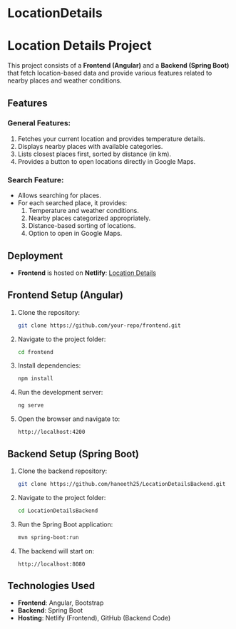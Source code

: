 # LocationDetails
# Location Details Project

This project consists of a **Frontend (Angular)** and a **Backend (Spring Boot)** that fetch location-based data and provide various features related to nearby places and weather conditions.

## Features

### General Features:
1. Fetches your current location and provides temperature details.
2. Displays nearby places with available categories.
3. Lists closest places first, sorted by distance (in km).
4. Provides a button to open locations directly in Google Maps.

### Search Feature:
- Allows searching for places.
- For each searched place, it provides:
  1. Temperature and weather conditions.
  2. Nearby places categorized appropriately.
  3. Distance-based sorting of locations.
  4. Option to open in Google Maps.

## Deployment
- **Frontend** is hosted on **Netlify**: [Location Details](https://locationdetails.netlify.app/)

## Frontend Setup (Angular)
1. Clone the repository:
   ```sh
   git clone https://github.com/your-repo/frontend.git
   ```
2. Navigate to the project folder:
   ```sh
   cd frontend
   ```
3. Install dependencies:
   ```sh
   npm install
   ```
4. Run the development server:
   ```sh
   ng serve
   ```
5. Open the browser and navigate to:
   ```
   http://localhost:4200
   ```

## Backend Setup (Spring Boot)
1. Clone the backend repository:
   ```sh
   git clone https://github.com/haneeth25/LocationDetailsBackend.git
   ```
2. Navigate to the project folder:
   ```sh
   cd LocationDetailsBackend
   ```
3. Run the Spring Boot application:
   ```sh
   mvn spring-boot:run
   ```
4. The backend will start on:
   ```
   http://localhost:8080
   ```

## Technologies Used
- **Frontend**: Angular, Bootstrap
- **Backend**: Spring Boot
- **Hosting**: Netlify (Frontend), GitHub (Backend Code)

